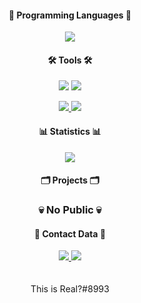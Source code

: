 <h4 align="center">📕 Programming Languages 📕</h4>
<p align="center">
<img src="https://img.shields.io/badge/-C%23-621fe5?style=for-the-badge&logo=csharp&logoColor=ffffff">
</p>
<h4 align="center">🛠 Tools 🛠</h4>
<p align="center">
<img src="https://img.shields.io/badge/-Visual%20Studio-5C2D91?style=for-the-badge&logo=visual+studio&logoColor=ffffff">
<img src="https://img.shields.io/badge/-ReSharper-cb8e17?style=for-the-badge&logo=resharper&logoColor=404040">
</p>
<p align="center">
<a href="https://github.com/Exiled-Team/Exiled">
<img src="https://img.shields.io/badge/-Exiled-e13d34?style=for-the-badge&logoColor=ffffff">
</a>
<a href="https://unity.com/">
<img src="https://img.shields.io/badge/-Unity-222222?style=for-the-badge&logo=unity&logoColor=ffffff">
</a>
</p>
<h4 align="center">📊 Statistics 📊</h4>
<p align="center">
<a href="https://github.com/rd-This-Is-Real?tab=repositories">
<img src="https://github-readme-stats.vercel.app/api?username=rd-This-Is-Real&count_private=true&theme=slateorange&show_icons=true">
</a>
</p>
<h4 align="center">🗂 Projects 🗂</h4>
<h3 align="center">💀 No Public 💀</h3>
<h4 align="center">📱 Contact Data 📱</h4>
<p align="center">
<a href="https://www.youtube.com/channel/UCTo0nfHMd9vO9gpsCUZlxRQ">
<img src="https://img.shields.io/badge/-YouTube-090909?style=for-the-badge&logo=youtube&logoColor=FF0000">
</a>
<a href="https://steamcommunity.com/id/when_real/">
<img src="https://img.shields.io/badge/-Steam-090909?style=for-the-badge&logo=steam&logoColor=192939">
</a><br><br><br>
This is Real?#8993
</p>
